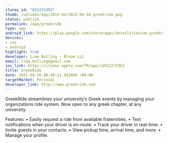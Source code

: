```yaml
--- 
itunes_id: "912273352"
thumb: /uploads/app/2015-04/2015-04-16-greekride.png
status: publish
permalink: /app/greekride
type: app
android_link: https://play.google.com/store/apps/details?id=com.greekride.app&hl=en
devices: 
- ios
- android
highlight: true
developer: Liam Bolling - Bloom LLC
email: liam.bolling@gmail.com
ios_link: https://itunes.apple.com/TR/app/id912273352
title: GreekRide
date: 2015-04-16 00:49:11.942800 +00:00
targetMarket: Personal
developer_link: http://www.greekride.com
---
```


GreekRide streamlines your university’s Greek events by managing your organizations ride system. Now open to any greek chapter, at any university. 

Features: 
• Easily request a ride from available fraternities.
• Text notifications when your driver is en-route.
• Track your driver in real-time.
• Invite guests in your contacts.
• View pickup time, arrival time, and more.
• Manage your profile.
